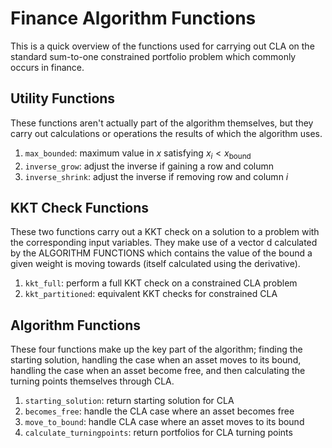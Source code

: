 # Finance Algorithm Functions

This is a quick overview of the functions used for carrying out CLA on the standard sum-to-one constrained portfolio problem which commonly occurs in finance.

## Utility Functions

These functions aren't actually part of the algorithm themselves, but they carry out calculations or operations the results of which the algorithm uses.

1. `max_bounded`: maximum value in $x$ satisfying $x_i < x_{\text{bound}}$
2. `inverse_grow`: adjust the inverse if gaining a row and column
3. `inverse_shrink`: adjust the inverse if removing row and column $i$

## KKT Check Functions

These two functions carry out a KKT check on a solution to a problem with the corresponding input variables. They make use of a vector d calculated by the ALGORITHM FUNCTIONS which contains the value of the bound a given weight is moving towards (itself calculated using the derivative).

1. `kkt_full`: perform a full KKT check on a constrained CLA problem
2. `kkt_partitioned`: equivalent KKT checks for constrained CLA

## Algorithm Functions

These four functions make up the key part of the algorithm; finding the starting solution, handling the case when an asset moves to its bound, handling the case when an asset become free, and then calculating the turning points themselves through CLA.

1. `starting_solution`: return starting solution for CLA
2. `becomes_free`: handle the CLA case where an asset becomes free
3. `move_to_bound`: handle CLA case where an asset moves to its bound
4. `calculate_turningpoints`: return portfolios for CLA turning points
